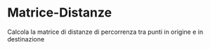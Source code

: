 # Matrice-Distanze
Calcola la matrice di distanze di percorrenza tra punti in origine e in destinazione
